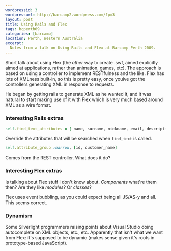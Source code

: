 ```yaml
---
wordpressid: 3
wordpressurl: http://barcamp2.wordpress.com/?p=3
layout: post
title: Using Rails and Flex
tags: bcperth09
categories: [barcamp]
location: Perth, Western Australia
excerpt: 
  Notes from a talk on Using Rails and Flex at Barcamp Perth 2009.
---
```


Short talk about using Flex (the *other* way to create .swf, aimed explicitly
aimed at applications, rather than animation, games, etc). The approach is
based on using a controller to implement RESTfulness and the like. Flex has
lots of XMLness built-in, so this is pretty easy, once youíve got the
controllers generating XML in response to requests.

He began by getting rails to generate XML as he wanted it, and it was natural
to start making use of it with Flex which is very much based around XML as a
wire format.

### Interesting Rails extras

``````ruby
self.find_text_attributes = [ name, surname, nickname, email, description, ... ]
``````

Override the attributes that will be searched when `find_text` is called.

``````ruby
self.attribute_group :narrow, [id, customer_name]
``````

Comes from the REST controller. What does it do?

### Interesting Flex extras

Is talking about Flex stuff I don't know about. *Components* what're them
then? Are they like *modules*? Or *classes*?

Flex uses event bubbling, as you could expect being all JS/AS-y and all. This
seems correct.

### Dynamism

Some Silverlight programmers raising points about Visual Studio doing
autocomplete on XML objects, etc., etc. Apparently that isn't what we want
from Flex: it's supposed to be dynamic (makes sense given it's roots in
prototype-based JavaScript).
